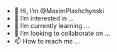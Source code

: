 - 👋 Hi, I’m @MaximPlashchynski
- 👀 I’m interested in ...
- 🌱 I’m currently learning ...
- 💞️ I’m looking to collaborate on ...
- 📫 How to reach me ...

<!---
MaximPlashchynski/MaximPlashchynski is a ✨ special ✨ repository because its `README.md` (this file) appears on your GitHub profile.
You can click the Preview link to take a look at your changes.
--->
